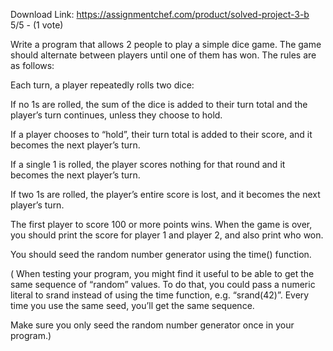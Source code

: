 Download Link: https://assignmentchef.com/product/solved-project-3-b
<br>
5/5 - (1 vote)

Write a program that allows 2 people to play a simple dice game. The game should alternate between players until one of them has won. The rules are as follows:



Each turn, a player repeatedly rolls two dice:

If no 1s are rolled, the sum of the dice is added to their turn total and the player’s turn continues, unless they choose to hold.

If a player chooses to “hold”, their turn total is added to their score, and it becomes the next player’s turn.

If a single 1 is rolled, the player scores nothing for that round and it becomes the next player’s turn.

If two 1s are rolled, the player’s entire score is lost, and it becomes the next player’s turn.

The first player to score 100 or more points wins. When the game is over, you should print the score for player 1 and player 2, and also print who won.

You should seed the random number generator using the time() function.

( When testing your program, you might find it useful to be able to get the same sequence of “random” values. To do that, you could pass a numeric literal to srand instead of using the time function, e.g. “srand(42)”. Every time you use the same seed, you’ll get the same sequence.

Make sure you only seed the random number generator once in your program.)